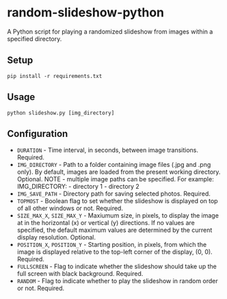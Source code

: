 # random-slideshow-python
A Python script for playing a randomized slideshow from images within a specified directory.

## Setup
```
pip install -r requirements.txt
```

## Usage
```
python slideshow.py [img_directory]
```

## Configuration
- `DURATION` - Time interval, in seconds, between image transitions. Required.
- `IMG_DIRECTORY` - Path to a folder containing image files (.jpg and .png only). By default, images are loaded from the present working directory. Optional.
   NOTE - multiple image paths can be specified. For example:
     IMG_DIRECTORY:
       - directory 1
       - directory 2
- `IMG_SAVE_PATH` - Directory path for saving selected photos. Required.
- `TOPMOST` - Boolean flag to set whether the slideshow is displayed on top of all other windows or not. Required.
- `SIZE_MAX_X`, `SIZE_MAX_Y` - Maxiumum size, in pixels, to display the image at in the horizontal (x) or vertical (y) directions. If no values are specified, the default maximum values are determined by the current display resolution. Optional.
- `POSITION_X`, `POSITION_Y` - Starting position, in pixels, from which the image is displayed relative to the top-left corner of the display, (0, 0). Required.
- `FULLSCREEN` - Flag to indicate whether the slideshow should take up the full screen with black background. Required.
- `RANDOM` - Flag to indicate whether to play the slideshow in random order or not. Required.